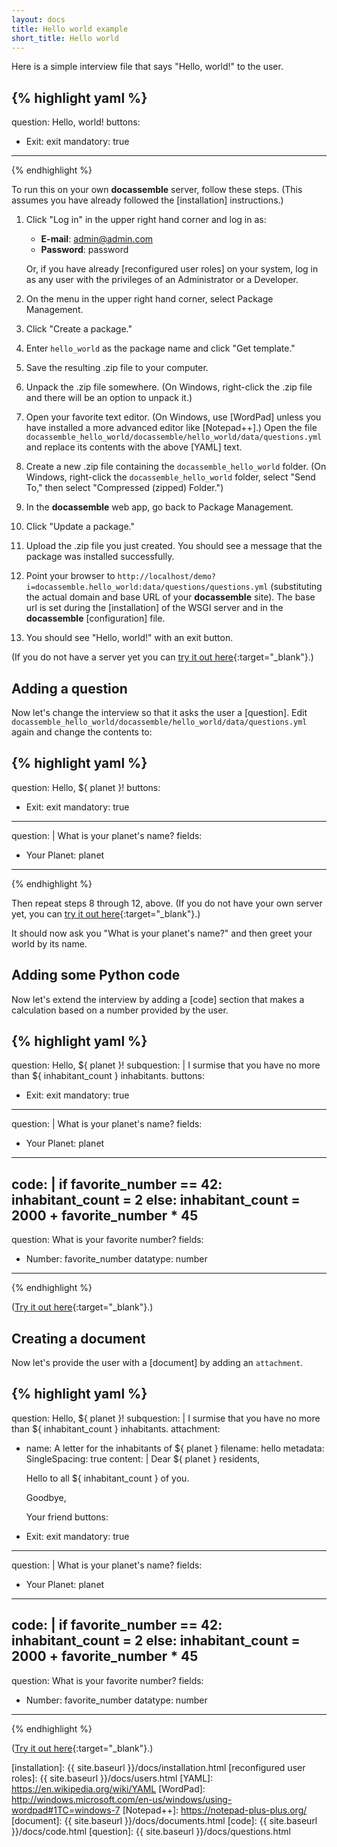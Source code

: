 ```yaml
---
layout: docs
title: Hello world example
short_title: Hello world
---
```


Here is a simple interview file that says "Hello, world!" to the user.

{% highlight yaml %}
---
question: Hello, world!
buttons:
  - Exit: exit
mandatory: true
---
{% endhighlight %}

To run this on your own **docassemble** server, follow these steps.
(This assumes you have already followed the [installation]
instructions.)

1. Click "Log in" in the upper right hand corner and log in as:
 
   * **E-mail**: admin@admin.com
   * **Password**: password

   Or, if you have already [reconfigured user roles] on your system,
   log in as any user with the privileges of an Administrator or a
   Developer.
2. On the menu in the upper right hand corner, select Package Management.
3. Click "Create a package."
4. Enter `hello_world` as the package name and click "Get template."
5. Save the resulting .zip file to your computer.
6. Unpack the .zip file somewhere.  (On Windows, right-click the .zip
   file and there will be an option to unpack it.)
7. Open your favorite text editor.  (On Windows, use [WordPad] unless
   you have installed a more advanced editor like [Notepad++].)  Open
   the file
   `docassemble_hello_world/docassemble/hello_world/data/questions.yml`
   and replace its contents with the above [YAML] text.
8. Create a new .zip file containing the `docassemble_hello_world`
folder.  (On Windows, right-click the `docassemble_hello_world`
folder, select "Send To," then select "Compressed (zipped) Folder.")
9. In the **docassemble** web app, go back to Package Management.
10. Click "Update a package."
11. Upload the .zip file you just created.  You should see a message
that the package was installed successfully.
12. Point your browser to
    `http://localhost/demo?i=docassemble.hello_world:data/questions/questions.yml`
    (substituting the actual domain and base URL of your
    **docassemble** site).  The base url is set during the
    [installation] of the WSGI server and in the **docassemble**
    [configuration] file.
13. You should see "Hello, world!" with an exit button.

(If you do not have a server yet you can [try it out here](https://docassemble.org/demo?i=docassemble.demo:data/questions/hello.yml){:target="_blank"}.)

## Adding a question

Now let's change the interview so that it asks the user a [question].  Edit
`docassemble_hello_world/docassemble/hello_world/data/questions.yml`
again and change the contents to:

{% highlight yaml %}
---
question: Hello, ${ planet }!
buttons:
  - Exit: exit
mandatory: true
---
question: |
  What is your planet's name?
fields:
  - Your Planet: planet
---
{% endhighlight %}

Then repeat steps 8 through 12, above.  (If you do not have your own server yet, you can [try it out here](https://docassemble.org/demo?i=docassemble.demo:data/questions/hello2.yml){:target="_blank"}.)

It should now ask you "What is your planet's name?" and then greet
your world by its name.

## Adding some Python code

Now let's extend the interview by adding a [code] section that
makes a calculation based on a number provided by the user.

{% highlight yaml %}
---
question: Hello, ${ planet }!
subquestion: |
  I surmise that you have no more than ${ inhabitant_count }
  inhabitants.
buttons:
  - Exit: exit
mandatory: true
---
question: |
  What is your planet's name?
fields:
  - Your Planet: planet
---
code: |
  if favorite_number == 42:
    inhabitant_count = 2
  else:
    inhabitant_count = 2000 + favorite_number * 45
---
question: What is your favorite number?
fields:
  - Number: favorite_number
    datatype: number
---
{% endhighlight %}

([Try it out here](https://docassemble.org/demo?i=docassemble.demo:data/questions/hello3.yml){:target="_blank"}.)

## Creating a document

Now let's provide the user with a [document] by adding an `attachment`.

{% highlight yaml %}
---
question: Hello, ${ planet }!
subquestion: |
  I surmise that you have no more than ${ inhabitant_count }
  inhabitants.
attachment:
  - name: A letter for the inhabitants of ${ planet }
    filename: hello
    metadata:
      SingleSpacing: true
    content: |
      Dear ${ planet } residents,

      Hello to all ${ inhabitant_count } of you.

      Goodbye,

      Your friend
buttons:
  - Exit: exit
mandatory: true
---
question: |
  What is your planet's name?
fields:
  - Your Planet: planet
---
code: |
  if favorite_number == 42:
    inhabitant_count = 2
  else:
    inhabitant_count = 2000 + favorite_number * 45
---
question: What is your favorite number?
fields:
  - Number: favorite_number
    datatype: number
---
{% endhighlight %}

([Try it out here](https://docassemble.org/demo?i=docassemble.demo:data/questions/hello4.yml){:target="_blank"}.)

[installation]: {{ site.baseurl }}/docs/installation.html
[reconfigured user roles]: {{ site.baseurl }}/docs/users.html
[YAML]: https://en.wikipedia.org/wiki/YAML
[WordPad]: http://windows.microsoft.com/en-us/windows/using-wordpad#1TC=windows-7
[Notepad++]: https://notepad-plus-plus.org/
[document]: {{ site.baseurl }}/docs/documents.html
[code]: {{ site.baseurl }}/docs/code.html
[question]: {{ site.baseurl }}/docs/questions.html
